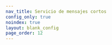 ```yaml
---
nav_title: Servicio de mensajes cortos
config_only: true
noindex: true
layout: blank_config
page_order: 12
---
```

